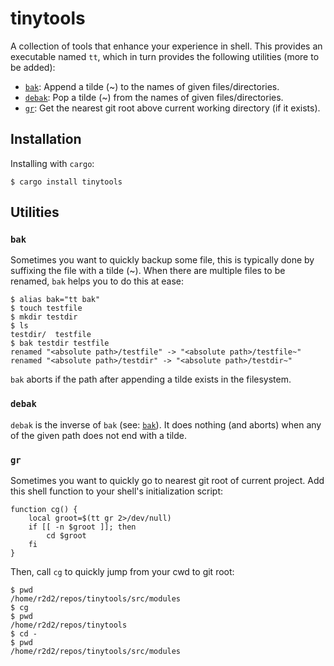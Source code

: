 # tinytools

A collection of tools that enhance your experience in shell.  This provides an
executable named `tt`, which in turn provides the following utilities (more to
be added):

- [`bak`][bak]: Append a tilde \(\~\) to the names of given files/directories.
- [`debak`][debak]: Pop a tilde \(\~\) from the names of given files/directories.
- [`gr`][gr]: Get the nearest git root above current working directory (if it exists).

## Installation

Installing with `cargo`:

```shell
$ cargo install tinytools
```

## Utilities

### `bak`

Sometimes you want to quickly backup some file, this is typically done by
suffixing the file with a tilde \(\~\).  When there are multiple files to be
renamed, `bak` helps you to do this at ease:

```shell
$ alias bak="tt bak"
$ touch testfile
$ mkdir testdir
$ ls
testdir/  testfile
$ bak testdir testfile
renamed "<absolute path>/testfile" -> "<absolute path>/testfile~"
renamed "<absolute path>/testdir" -> "<absolute path>/testdir~"
```

`bak` aborts if the path after appending a tilde exists in the filesystem.

### `debak`

`debak` is the inverse of `bak` (see: [`bak`][bak]).  It does nothing (and
aborts) when any of the given path does not end with a tilde.

### `gr`

Sometimes you want to quickly go to nearest git root of current project.  Add
this shell function to your shell's initialization script:

```shell
function cg() {
    local groot=$(tt gr 2>/dev/null)
    if [[ -n $groot ]]; then
        cd $groot
    fi
}
```

Then, call `cg` to quickly jump from your cwd to git root:

```shell
$ pwd
/home/r2d2/repos/tinytools/src/modules
$ cg
$ pwd
/home/r2d2/repos/tinytools
$ cd -
$ pwd
/home/r2d2/repos/tinytools/src/modules
```

[bak]: #user-content-bak
[debak]: #user-content-debak
[gr]: #user-content-gr
